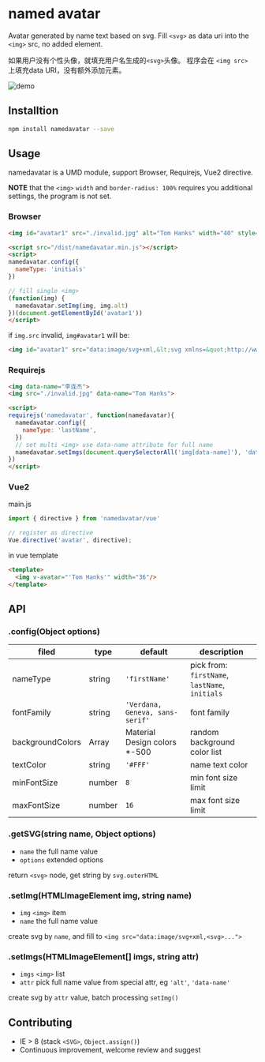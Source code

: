 # named avatar

Avatar generated by name text based on svg.
Fill `<svg>` as data uri into the `<img>` src, no added element.

如果用户没有个性头像，就填充用户名生成的`<svg>`头像。
程序会在 `<img src>` 上填充data URI，没有额外添加元素。

![demo](https://raw.github.com/joaner/namedavatar/master/demo.png)

## Installtion

```bash
npm install namedavatar --save
```

## Usage

namedavatar is a UMD module, support Browser, Requirejs, Vue2 directive.

**NOTE** that the `<img>` `width` and `border-radius: 100%` requires you additional settings, the program is not set.

### Browser

```html
<img id="avatar1" src="./invalid.jpg" alt="Tom Hanks" width="40" style="border-radius: 100%">

<script src="/dist/namedavatar.min.js"></script>
<script>
namedavatar.config({
  nameType: 'initials'
})

// fill single <img>
(function(img) {
  namedavatar.setImg(img, img.alt)
})(document.getElementById('avatar1'))
</script>
```

if `img.src` invalid, `img#avatar1` will be:
```html
<img id="avatar1" src="data:image/svg+xml,&lt;svg xmlns=&quot;http://www.w3.org/2000/svg&quot; width=&quot;32&quot; height=&quot;32&quot;&gt;&lt;rect fill=&quot;#9C27B0&quot; x=&quot;0&quot; y=&quot;0&quot; width=&quot;100%&quot; height=&quot;100%&quot;&gt;&lt;/rect&gt;&lt;text fill=&quot;#FFF&quot; x=&quot;50%&quot; y=&quot;50%&quot; text-anchor=&quot;middle&quot; alignment-baseline=&quot;central&quot; font-size=&quot;16&quot; font-family=&quot;Verdana, Geneva, sans-serif&quot;&gt;Hanks&lt;/text&gt;&lt;/svg&gt;">
```

### Requirejs

```html
<img data-name="李连杰">
<img src="./invalid.jpg" data-name="Tom Hanks">

<script>
requirejs('namedavatar', function(namedavatar){
  namedavatar.config({
    nameType: 'lastName',
  })
  // set multi <img> use data-name attribute for full name
  namedavatar.setImgs(document.querySelectorAll('img[data-name]'), 'data-name')
})
</script>
```

### Vue2

main.js
```javascript
import { directive } from 'namedavatar/vue'

// register as directive
Vue.directive('avatar', directive);
```

in vue template
```html
<template>
  <img v-avatar="'Tom Hanks'" width="36"/>
</template>
```

## API

### .config(Object options)

| filed    | type   | default | description      |
| -------- | ------ | ------- | ---------------- |
| nameType | string | `'firstName'` | pick from: `firstName`, `lastName`, `initials` |
| fontFamily | string | `'Verdana, Geneva, sans-serif'` | font family |
| backgroundColors | Array | Material Design colors *-500 | random background color list |
| textColor | string | `'#FFF'` | name text color |
| minFontSize | number | `8` | min font size limit |
| maxFontSize | number | `16` | max font size limit |

### .getSVG(string name, Object options)

- `name` the full name value
- `options` extended options

return `<svg>` node, get string by `svg.outerHTML`

### .setImg(HTMLImageElement img, string name)

- `img` `<img>` item
- `name` the full name value

create svg by `name`, and fill to `<img src="data:image/svg+xml,<svg>...">`

### .setImgs(HTMLImageElement[] imgs, string attr)

- `imgs` `<img>` list
- `attr` pick full name value from special attr, eg `'alt'`, `'data-name'`

create svg by `attr` value, batch processing `setImg()`

## Contributing

- IE > 8 (stack `<SVG>`, `Object.assign()`)
- Continuous improvement, welcome review and suggest
